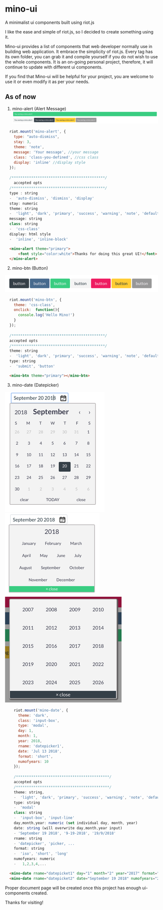 # mino-ui
A minimalist ui components built using riot.js

I like the ease and simple of riot.js, so I decided to create something using it. 

Mino-ui provides a list of components that web developer normally use in building web application. It embrace the simplicity of riot.js. Every tag has its own folder, you can grab it and compile yourself if you do not wish to use the whole components. It is an on-going personal project, therefore, it will continue to update with different ui components. 

If you find that Mino-ui will be helpful for your project, you are welcome to use it or even modify it as per your needs.

## As of now
1. mino-alert (Alert Message)
  ![Alert Message Sample](https://raw.githubusercontent.com/YJChan/mino-ui/master/images/mino-alert.png "sample images")
  ```javascript
    riot.mount('mino-alert', {
      type: "auto-dismiss", 
      stay: 3,  
      theme: 'note',
      message: 'Your message', //your message
      class: 'class-you-defined', //css class
      display: 'inline' //display style
    });

    /*******************************************/
      accepted opts
    /*******************************************/
    type : string
    -  'auto-dismiss', 'dismiss', 'display'
    stay: numeric
    theme: string 
    -  'light', 'dark', 'primary', 'success', 'warning', 'note', 'default'
    message: string
    class: string
    -  'css-class'
    display: html style
    -  'inline', 'inline-block'

  ```
  ```html
    <mino-alert theme="primary">
        <font style="color:white">Thanks for doing this great UI!</font>
    </mino-alert>
  ```
2. mino-btn (Button)

![Button Sample](https://github.com/YJChan/mino-ui/blob/master/images/mino-button.png?raw=true "sample images")
  ```javascript
    riot.mount('mino-btn', {
      theme: 'css-class',
      onclick:  function(){
        console.log('Hello Mino!')
      }
    });  

    /*******************************************/
    accepted opts
    /*******************************************/
    theme: string
    -  'light', 'dark', 'primary', 'success', 'warning', 'note', 'default'
    type: string
    -  'submit', 'button'    
  ```
  ```html
    <mino-btn theme="primary"></mino-btn>
  ```
3. mino-date (Datepicker)

![Datepicker Sample](https://github.com/YJChan/mino-ui/blob/master/images/mino-datepicker.png?raw=true "sample images")
![Datepicker Sample](https://github.com/YJChan/mino-ui/blob/master/images/mino-month.png?raw=true "sample images")
![Datepicker Sample](https://github.com/YJChan/mino-ui/blob/master/images/mino-years.png?raw=true "sample images")

``` javascript
    riot.mount('mino-date', {
      theme: 'dark',
      class: 'input-box',
      type: 'modal',
      day: 1,
      month: 1,
      year: 2018,
      rname: 'datepicker1',
      date: 'Jul 13 2018',
      format: 'short',
      numofyears: 10
    });
    
    /*******************************************/
    accepted opts
    /*******************************************/
    theme: string,
    -  'light', 'dark', 'primary', 'success', 'warning', 'note', 'default'
    type: string
    -  'modal'
    class: string
    -  'input-box', 'input-line'
    day,month,year: numeric (set individual day, month, year)
    date: string (will overwrite day,month,year input)
    - 'September 19 2018', '9-19-2018', '19/9/2018'
    rname: string
    - 'datepicker', 'picker, ...
    format: string
    -  'iso', 'short', 'long'
    numofyears: numeric
    -   1,2,3,4,...
```

```html
  <mino-date rname="datepicket1" day="1" month="2" year="2017" format="iso" type="modal" theme="dark"></mino-date>    
  <mino-date rname="datepicket2" date="September 19 2018" numofyears="20"  class="input-box" theme="success"></mino-date>
```

Proper document page will be created once this project has enough ui-components created.

Thanks for visiting!



